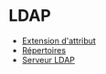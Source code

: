 # LDAP

-   [Extension d'attribut](./attribute-extension.md)
-   [Répertoires](./directories.md)
-   [Serveur LDAP](./server.md)
